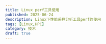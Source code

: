 ```yaml
---
title: Linux perf工具使用
published: 2025-06-24
description: Linux下性能采样分析工具perf的使用
tags: [Linux,HPC]
category: 技术
draft: true
---
```


